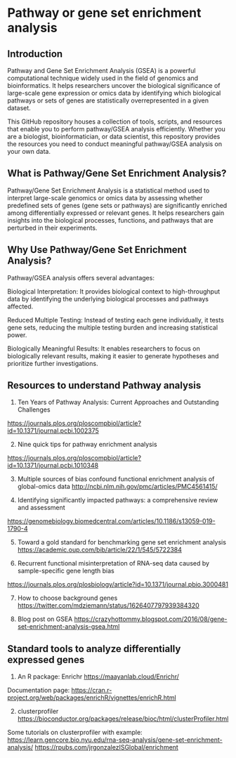 # Pathway or gene set enrichment analysis


## Introduction
Pathway and Gene Set Enrichment Analysis (GSEA) is a powerful computational technique widely used in the field of genomics and bioinformatics. It helps researchers uncover the biological significance of large-scale gene expression or omics data by identifying which biological pathways or sets of genes are statistically overrepresented in a given dataset.

This GitHub repository houses a collection of tools, scripts, and resources that enable you to perform pathway/GSEA analysis efficiently. Whether you are a biologist, bioinformatician, or data scientist, this repository provides the resources you need to conduct meaningful pathway/GSEA analysis on your own data.

## What is Pathway/Gene Set Enrichment Analysis?
Pathway/Gene Set Enrichment Analysis is a statistical method used to interpret large-scale genomics or omics data by assessing whether predefined sets of genes (gene sets or pathways) are significantly enriched among differentially expressed or relevant genes. It helps researchers gain insights into the biological processes, functions, and pathways that are perturbed in their experiments. 

## Why Use Pathway/Gene Set Enrichment Analysis?
Pathway/GSEA analysis offers several advantages:

Biological Interpretation: It provides biological context to high-throughput data by identifying the underlying biological processes and pathways affected.

Reduced Multiple Testing: Instead of testing each gene individually, it tests gene sets, reducing the multiple testing burden and increasing statistical power.

Biologically Meaningful Results: It enables researchers to focus on biologically relevant results, making it easier to generate hypotheses and prioritize further investigations.


## Resources to understand Pathway analysis 

1. Ten Years of Pathway Analysis: Current Approaches and Outstanding Challenges

https://journals.plos.org/ploscompbiol/article?id=10.1371/journal.pcbi.1002375​

2. Nine quick tips for pathway enrichment analysis

​https://journals.plos.org/ploscompbiol/article?id=10.1371/journal.pcbi.1010348​

3. Multiple sources of bias confound functional enrichment analysis of global-omics data
 http://ncbi.nlm.nih.gov/pmc/articles/PMC4561415/​


4. Identifying significantly impacted pathways: a comprehensive review and assessment

https://genomebiology.biomedcentral.com/articles/10.1186/s13059-019-1790-4​

5. Toward a gold standard for benchmarking gene set enrichment analysis
https://academic.oup.com/bib/article/22/1/545/5722384​

6. Recurrent functional misinterpretation of RNA-seq data caused by sample-specific gene length bias

​https://journals.plos.org/plosbiology/article?id=10.1371/journal.pbio.3000481​

7. How to choose background genes
https://twitter.com/mdziemann/status/1626407797939384320​

8. Blog post on GSEA
https://crazyhottommy.blogspot.com/2016/08/gene-set-enrichment-analysis-gsea.html 

## Standard tools to analyze differentially expressed genes
1. An R package: Enrichr https://maayanlab.cloud/Enrichr/

Documentation page: https://cran.r-project.org/web/packages/enrichR/vignettes/enrichR.html

2.  clusterprofiler
https://bioconductor.org/packages/release/bioc/html/clusterProfiler.html

Some tutorials on clusterprofiler with example: 
https://learn.gencore.bio.nyu.edu/rna-seq-analysis/gene-set-enrichment-analysis/
https://rpubs.com/jrgonzalezISGlobal/enrichment


